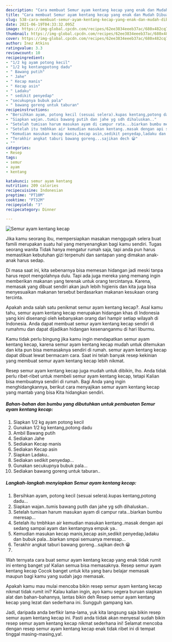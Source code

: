 ```yaml
---
description: "Cara membuat Semur ayam kentang kecap yang enak dan Mudah Dibuat"
title: "Cara membuat Semur ayam kentang kecap yang enak dan Mudah Dibuat"
slug: 538-cara-membuat-semur-ayam-kentang-kecap-yang-enak-dan-mudah-dibuat
date: 2021-06-19T04:33:32.095Z
image: https://img-global.cpcdn.com/recipes/62ee3834eeeb37ac/680x482cq70/semur-ayam-kentang-kecap-foto-resep-utama.jpg
thumbnail: https://img-global.cpcdn.com/recipes/62ee3834eeeb37ac/680x482cq70/semur-ayam-kentang-kecap-foto-resep-utama.jpg
cover: https://img-global.cpcdn.com/recipes/62ee3834eeeb37ac/680x482cq70/semur-ayam-kentang-kecap-foto-resep-utama.jpg
author: Inez Atkins
ratingvalue: 3.3
reviewcount: 10
recipeingredient:
- "1/2 kg ayam potong kecil"
- "1/2 kg kentangpotong dadu"
- " Bawang putih"
- " Jahe"
- " Kecap manis"
- " Kecap asin"
- " Ladaku"
- " sedikit penyedap"
- "secukupnya bubuk pala"
- " bawang goreng untuk taburan"
recipeinstructions:
- "Bersihkan ayam, potong kecil (sesuai selera).kupas kentang,potong dadu..."
- "Siapkan wajan..tumis bawang putih dan jahe yg sdh dihaluskan.."
- "Setelah tumisan harum masukan ayam di campur rata...biarkan bumbu meresap..."
- "Setelah itu tmbhkan air kemudian masukan kentang..masak dengan api sedang sampai ayam dan kentangnya empuk ya.."
- "Kemudian masukan kecap manis,kecap asin,sedikit penyedap,ladaku dan bubuk pala...biarkan smpai semuanya meresap..."
- "Terakhir angkat taburi bawang goreng...sajikan dech 😀"
- ""
categories:
- Resep
tags:
- semur
- ayam
- kentang

katakunci: semur ayam kentang 
nutrition: 209 calories
recipecuisine: Indonesian
preptime: "PT10M"
cooktime: "PT32M"
recipeyield: "3"
recipecategory: Dinner

---
```



![Semur ayam kentang kecap](https://img-global.cpcdn.com/recipes/62ee3834eeeb37ac/680x482cq70/semur-ayam-kentang-kecap-foto-resep-utama.jpg)

Jika kamu seorang ibu, mempersiapkan masakan menggugah selera buat famili merupakan suatu hal yang menyenangkan bagi kamu sendiri. Tugas seorang  wanita Tidak hanya mengatur rumah saja, tapi anda pun harus memastikan kebutuhan gizi terpenuhi dan santapan yang dimakan anak-anak harus sedap.

Di masa  saat ini, kita sebenarnya bisa memesan hidangan jadi meski tanpa harus repot mengolahnya dulu. Tapi ada juga mereka yang memang ingin memberikan makanan yang terenak untuk orang tercintanya. Karena, memasak yang dibuat sendiri akan jauh lebih higienis dan kita juga bisa menyesuaikan makanan tersebut berdasarkan makanan kesukaan orang tercinta. 



Apakah anda salah satu penikmat semur ayam kentang kecap?. Asal kamu tahu, semur ayam kentang kecap merupakan hidangan khas di Indonesia yang kini disenangi oleh kebanyakan orang dari hampir setiap wilayah di Indonesia. Anda dapat membuat semur ayam kentang kecap sendiri di rumahmu dan dapat dijadikan hidangan kesenanganmu di hari liburmu.

Kamu tidak perlu bingung jika kamu ingin mendapatkan semur ayam kentang kecap, karena semur ayam kentang kecap mudah untuk ditemukan dan kita pun bisa memasaknya sendiri di rumah. semur ayam kentang kecap dapat dibuat lewat bermacam cara. Saat ini telah banyak resep kekinian yang membuat semur ayam kentang kecap lebih nikmat.

Resep semur ayam kentang kecap juga mudah untuk dibikin, lho. Anda tidak perlu ribet-ribet untuk membeli semur ayam kentang kecap, tetapi Kalian bisa membuatnya sendiri di rumah. Bagi Anda yang ingin menghidangkannya, berikut cara menyajikan semur ayam kentang kecap yang mantab yang bisa Kita hidangkan sendiri.

<!--inarticleads1-->

##### Bahan-bahan dan bumbu yang dibutuhkan untuk pembuatan Semur ayam kentang kecap:

1. Siapkan 1/2 kg ayam potong kecil
1. Gunakan 1/2 kg kentang,potong dadu
1. Ambil  Bawang putih
1. Sediakan  Jahe
1. Sediakan  Kecap manis
1. Sediakan  Kecap asin
1. Siapkan  Ladaku..
1. Sediakan  sedikit penyedap...
1. Gunakan secukupnya bubuk pala...
1. Sediakan  bawang goreng untuk taburan..




<!--inarticleads2-->

##### Langkah-langkah menyiapkan Semur ayam kentang kecap:

1. Bersihkan ayam, potong kecil (sesuai selera).kupas kentang,potong dadu...
1. Siapkan wajan..tumis bawang putih dan jahe yg sdh dihaluskan..
1. Setelah tumisan harum masukan ayam di campur rata...biarkan bumbu meresap...
1. Setelah itu tmbhkan air kemudian masukan kentang..masak dengan api sedang sampai ayam dan kentangnya empuk ya..
1. Kemudian masukan kecap manis,kecap asin,sedikit penyedap,ladaku dan bubuk pala...biarkan smpai semuanya meresap...
1. Terakhir angkat taburi bawang goreng...sajikan dech 😀
1. 




Wah ternyata cara buat semur ayam kentang kecap yang enak tidak rumit ini enteng banget ya! Kalian semua bisa memasaknya. Resep semur ayam kentang kecap Cocok banget untuk kita yang baru belajar memasak maupun bagi kamu yang sudah jago memasak.

Apakah kamu mau mulai mencoba bikin resep semur ayam kentang kecap nikmat tidak rumit ini? Kalau kalian ingin, ayo kamu segera buruan siapkan alat dan bahan-bahannya, lantas bikin deh Resep semur ayam kentang kecap yang lezat dan sederhana ini. Sungguh gampang kan. 

Jadi, daripada anda berfikir lama-lama, yuk kita langsung saja bikin resep semur ayam kentang kecap ini. Pasti anda tiidak akan menyesal sudah bikin resep semur ayam kentang kecap nikmat sederhana ini! Selamat mencoba dengan resep semur ayam kentang kecap enak tidak ribet ini di tempat tinggal masing-masing,ya!.

